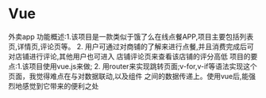 # Vue
外卖app
功能概述:1.该项目是一款类似于饿了么在线点餐APP,项目主要包括列表页,详情页,评论页等。
                 2. 用户可通过对商铺的了解来进行点餐,并且消费完成后可对店铺进行评论,其他用户也可进入 店铺评论页来查看该店铺的评分高低
项目的要点:1.该项目使用vue.js来做;
                    2. 用router来实现跳转页面;v-for,v-if等语法实现这个页面，我觉得难点在与对数据联动,以及组件 之间的数据传递上。使用vue后,能强烈地感觉到它带来的便利之处